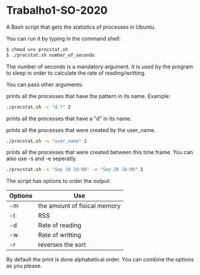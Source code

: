 # Trabalho1-SO-2020

A Bash script that gets the statistics of processes in Ubuntu.

You can run it by typing in the command shell:

```sh
$ chmod u+x procstat.sh
$ ./procstat.sh number_of_seconds 
```

The number of seconds is a mandatory argument.
It is used by the program to sleep in order to calculate the rate of reading/writting.

You can pass other arguments:

prints all the processes that have the pattern in its name.
Example:

```sh
./procstat.sh -c "d.*" 2 
```
prints all the processes that have a "d" in its name.

prints all the processes that were created by the user_name.
```sh
./procstat.sh -u "user_name" 2
```

prints all the processes that were created between this time frame. You can also use -s and -e seperatly.
```sh
./procstat.sh -s "Sep 10 10:00" -e "Sep 20 18:00" 2
```

The script has options to order the output:

| Options | Use |
| ------ | ------ |
| -m | the amount of fisical memory |
| -t | RSS |
| -d | Rate of reading |
| -w | Rate of writting |
| -r | reverses the sort |


By default the print is done alphabetical order.
You can combine the options as you please.
